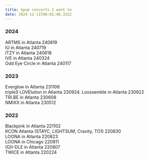 ```yaml
---
title: kpop concerts I went to
date: 2024-12-11T06:01:40.332Z
---
```




### 2024

ARTMS in Atlanta 240819  
IU in Atlanta 240719  
ITZY in Atlanta 240618  
IVE in Atlanta 240324  
Odd Eye Circle in Atlanta 240117  

 ### 2023

Everglow in Atlanta 231106  
tripleS LOVElution in Atlanta 230924. 
Loossemble in Atlanta 230922  
TRI.BE in Atlanta 230608  
NMIXX in Atlanta 230512  

### 2022

Blackpink in Atlanta 221102  
KCON Atlanta (STAYC, LIGHTSUM, Cravity, TO1) 220830  
LOONA in Atlanta 220823  
LOONA in Chicago 220811  
(G)I-DLE in Atlanta 220807  
TWICE in Atlanta 220224  